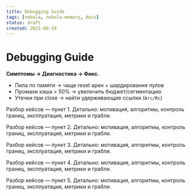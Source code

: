 ```yaml
---
title: Debugging Guide
tags: [nebula, nebula-memory, docs]
status: draft
created: 2025-08-19
---
```


# Debugging Guide

**Симптомы → Диагностика → Фикс.**

- Пила по памяти → чаще reset арен + шардирование пулов
- Промахи кэша > 50% → увеличить бюджет/сегментацию
- Утечки при close → найти удерживающие ссылки (`Arc/Rc`)

Разбор кейсов — пункт 1. Детально: мотивация, алгоритмы, контроль границ, эксплуатация, метрики и грабли.

Разбор кейсов — пункт 2. Детально: мотивация, алгоритмы, контроль границ, эксплуатация, метрики и грабли.

Разбор кейсов — пункт 3. Детально: мотивация, алгоритмы, контроль границ, эксплуатация, метрики и грабли.

Разбор кейсов — пункт 4. Детально: мотивация, алгоритмы, контроль границ, эксплуатация, метрики и грабли.

Разбор кейсов — пункт 5. Детально: мотивация, алгоритмы, контроль границ, эксплуатация, метрики и грабли.
